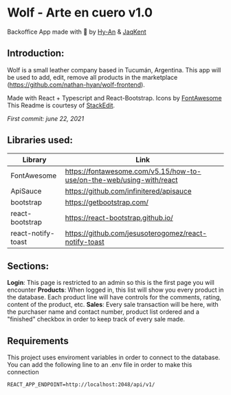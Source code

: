 # Wolf - Arte en cuero v1.0
Backoffice App made with 💖 by [Hy-An](https://github.com/nathan-hyan) & [JaqKent](https://github.com/JaqKent)

## Introduction:

Wolf is a small leather company based in Tucumán, Argentina. This app will be used to add, edit, remove all products in the marketplace (https://github.com/nathan-hyan/wolf-frontend).

Made with React + Typescript and React-Bootstrap.
Icons by [FontAwesome](https://fontawesome.com/)
This Readme is courtesy of [StackEdit](https://stackedit.io/).

*First commit: june 22, 2021*

## Libraries used:

|Library|Link|
|--|--|
|FontAwesome|https://fontawesome.com/v5.15/how-to-use/on-the-web/using-with/react| 
|ApiSauce|https://github.com/infinitered/apisauce|
|bootstrap|https://getbootstrap.com/|
|react-bootstrap|https://react-bootstrap.github.io/|
|react-notify-toast|https://github.com/jesusoterogomez/react-notify-toast|

## Sections:

**Login**: This page is restricted to an admin so this is the first page you will encounter
**Products**: When logged in, this list will show you every product in the database. Each product line will have controls for the comments, rating, content of the product, etc.
**Sales**: Every sale transaction will be here, with the purchaser name and contact number, product list ordered and a "finished" checkbox in order to keep track of every sale made.

## Requirements
This project uses enviroment variables in order to connect to the database. You can add the following line to an .env file in order to make this connection

    REACT_APP_ENDPOINT=http://localhost:2048/api/v1/